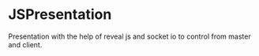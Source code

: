 JSPresentation
==============

Presentation with the help of  reveal js and socket io to control from master and client.

